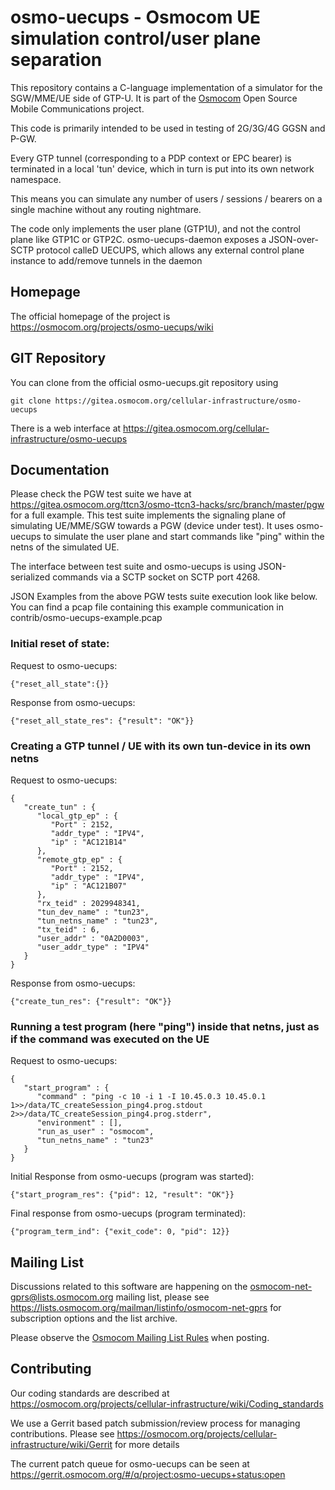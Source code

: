 osmo-uecups - Osmocom UE simulation control/user plane separation
=================================================================

This repository contains a C-language implementation of a simulator for
the SGW/MME/UE side of GTP-U. It is part of the
[Osmocom](https://osmocom.org/) Open Source Mobile Communications
project.

This code is primarily intended to be used in testing of 2G/3G/4G GGSN and P-GW.

Every GTP tunnel (corresponding to a PDP context or EPC bearer) is terminated
in a local 'tun' device, which in turn is put into its own network namespace.

This means you can simulate any number of users / sessions / bearers on a single
machine without any routing nightmare.

The code only implements the user plane (GTP1U), and not the control plane like
GTP1C or GTP2C.  osmo-uecups-daemon exposes a JSON-over-SCTP protocol calleD UECUPS,
which allows any external control plane instance to add/remove tunnels in the
daemon

Homepage
--------

The official homepage of the project is
https://osmocom.org/projects/osmo-uecups/wiki

GIT Repository
--------------

You can clone from the official osmo-uecups.git repository using

	git clone https://gitea.osmocom.org/cellular-infrastructure/osmo-uecups

There is a web interface at <https://gitea.osmocom.org/cellular-infrastructure/osmo-uecups>

Documentation
-------------

Please check the PGW test suite we have at
https://gitea.osmocom.org/ttcn3/osmo-ttcn3-hacks/src/branch/master/pgw
for a full example.  This test suite implements the signaling plane of
simulating UE/MME/SGW towards a PGW (device under test).  It uses
osmo-uecups to simulate the user plane and start commands like "ping"
within the netns of the simulated UE.

The interface between test suite and osmo-uecups is using
JSON-serialized commands via a SCTP socket on SCTP port 4268.

JSON Examples from the above PGW tests suite execution look like below.  You can find a pcap file containing this example communication in contrib/osmo-uecups-example.pcap

### Initial reset of state:

Request to osmo-uecups:
```
{"reset_all_state":{}}
```

Response from osmo-uecups:
```
{"reset_all_state_res": {"result": "OK"}}
```

### Creating a GTP tunnel / UE with its own tun-device in its own netns

Request to osmo-uecups:
```
{
   "create_tun" : {
      "local_gtp_ep" : {
         "Port" : 2152,
         "addr_type" : "IPV4",
         "ip" : "AC121B14"
      },
      "remote_gtp_ep" : {
         "Port" : 2152,
         "addr_type" : "IPV4",
         "ip" : "AC121B07"
      },
      "rx_teid" : 2029948341,
      "tun_dev_name" : "tun23",
      "tun_netns_name" : "tun23",
      "tx_teid" : 6,
      "user_addr" : "0A2D0003",
      "user_addr_type" : "IPV4"
   }
}
```

Response from osmo-uecups:
```
{"create_tun_res": {"result": "OK"}}
```

### Running a test program (here "ping") inside that netns, just as if the command was executed on the UE


Request to osmo-uecups:
```
{
   "start_program" : {
      "command" : "ping -c 10 -i 1 -I 10.45.0.3 10.45.0.1 1>>/data/TC_createSession_ping4.prog.stdout 2>>/data/TC_createSession_ping4.prog.stderr",
      "environment" : [],
      "run_as_user" : "osmocom",
      "tun_netns_name" : "tun23"
   }
}
```

Initial Response from osmo-uecups (program was started):
```
{"start_program_res": {"pid": 12, "result": "OK"}}
```

Final response from osmo-uecups (program terminated):
```
{"program_term_ind": {"exit_code": 0, "pid": 12}}
```



Mailing List
------------

Discussions related to this software are happening on the
osmocom-net-gprs@lists.osmocom.org mailing list, please see
https://lists.osmocom.org/mailman/listinfo/osmocom-net-gprs for subscription
options and the list archive.

Please observe the [Osmocom Mailing List
Rules](https://osmocom.org/projects/cellular-infrastructure/wiki/Mailing_List_Rules)
when posting.


Contributing
------------
Our coding standards are described at
https://osmocom.org/projects/cellular-infrastructure/wiki/Coding_standards

We use a Gerrit based patch submission/review process for managing
contributions.  Please see
https://osmocom.org/projects/cellular-infrastructure/wiki/Gerrit for
more details

The current patch queue for osmo-uecups can be seen at
https://gerrit.osmocom.org/#/q/project:osmo-uecups+status:open
